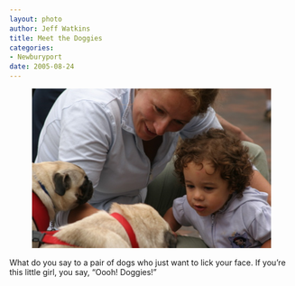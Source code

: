```yaml
--- 
layout: photo
author: Jeff Watkins
title: Meet the Doggies
categories: 
- Newburyport
date: 2005-08-24
---
```


<figure><img class="photo" src="/photos/IMG_2068.jpg"></figure>

What do you say to a pair of dogs who just want to lick your face. If you’re
this little girl, you say, “Oooh! Doggies!”

